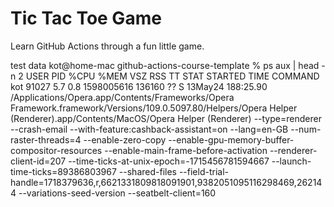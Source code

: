 # Tic Tac Toe Game

Learn GitHub Actions through a fun little game.

test data
kot@home-mac github-actions-course-template % ps aux | head -n 2
USER               PID  %CPU %MEM      VSZ    RSS   TT  STAT STARTED      TIME COMMAND
kot              91027   5.7  0.8 1598005616 136160   ??  S    13May24 188:25.90 /Applications/Opera.app/Contents/Frameworks/Opera Framework.framework/Versions/109.0.5097.80/Helpers/Opera Helper (Renderer).app/Contents/MacOS/Opera Helper (Renderer) --type=renderer --crash-email --with-feature:cashback-assistant=on --lang=en-GB --num-raster-threads=4 --enable-zero-copy --enable-gpu-memory-buffer-compositor-resources --enable-main-frame-before-activation --renderer-client-id=207 --time-ticks-at-unix-epoch=-1715456781594667 --launch-time-ticks=89386803967 --shared-files --field-trial-handle=1718379636,r,6621331809818091901,9382051095116298469,262144 --variations-seed-version --seatbelt-client=160